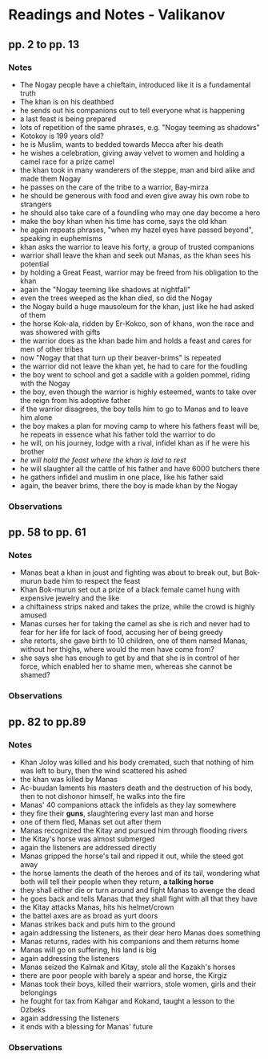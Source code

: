 # Readings and Notes - Valikanov

## pp. 2 to pp. 13

### Notes

- The Nogay people have a chieftain, introduced like it is a fundamental truth
- The khan is on his deathbed
- he sends out his companions out to tell everyone what is happening
- a last feast is being prepared
- lots of repetition of the same phrases, e.g. "Nogay teeming as shadows"
- Kotokoy is 199 years old?
- he is Muslim, wants to bedded towards Mecca after his death
- he wishes a celebration, giving away velvet to women and holding a camel race for
  a prize camel
- the khan took in many wanderers of the steppe, man and bird alike and made them
  Nogay
- he passes on the care of the tribe to a warrior, Bay-mirza
- he should be generous with food and even give away his own robe to strangers
- he should also take care of a foundling who may one day become a hero
- make the boy khan when his time has come, says the old khan
- he again repeats phrases, "when my hazel eyes have passed beyond", speaking in
  euphemisms
- khan asks the warrior to leave his forty, a group of trusted companions
- warrior shall leave the khan and seek out Manas, as the khan sees his potential
- by holding a Great Feast, warrior may be freed from his obligation to the khan
- again the "Nogay teeming like shadows at nightfall"
- even the trees weeped as the khan died, so did the Nogay
- the Nogay build a huge mausoleum for the khan, just like he had asked of them
- the horse Kok-ala, ridden by Er-Kokco, son of khans, won the race and was showered with
  gifts
- the warrior does as the khan bade him and holds a feast and cares for men of other
  tribes
- now "Nogay that that turn up their beaver-brims" is repeated
- the warrior did not leave the khan yet, he had to care for the foudling
- the boy went to school and got a saddle with a golden pommel, riding with the Nogay
- the boy, even though the warrior is highly esteemed, wants to take over the reign from
  his adoptive father
- if the warrior disagrees, the boy tells him to go to Manas and to leave him alone
- the boy makes a plan for moving camp to where his fathers feast will be, he repeats in
  essence what his father told the warrior to do
- he will, on his journey, lodge with a rival, infidel khan as if he were his brother
- _he will hold the feast where the khan is laid to rest_
- he will slaughter all the cattle of his father and have 6000 butchers there
- he gathers infidel and muslim in one place, like his father said
- again, the beaver brims, there the boy is made khan by the Nogay

### Observations


## pp. 58 to pp. 61

### Notes

- Manas beat a khan in joust and fighting was about to break out, but Bok-murun bade him to respect the feast
- Khan Bok-murun set out a prize of a black female camel hung with expensive jewelry and
  the like
- a chiftainess strips naked and takes the prize, while the crowd is highly amused
- Manas curses her for taking the camel as she is rich and never had to fear for her life
  for lack of food, accusing her of being greedy
- she retorts, she gave birth to 10 children, one of them named Manas, without her
  thighs, where would the men have come from?
- she says she has enough to get by and that she is in control of her force, which
  enabled her to shame men, whereas she cannot be shamed?

### Observations


## pp. 82 to pp.89

### Notes

- Khan Joloy was killed and his body cremated, such that nothing of him was left to
  bury, then the wind scattered his ashed
- the khan was killed by Manas
- Ac-buudan laments his masters death and the destruction of his body, then to not
  dishonor himself, he walks into the fire
- Manas'  40 companions attack the infidels as they lay somewhere
- they fire their __guns__, slaughtering every last man and horse
- one of them fled, Manas set out after them
- Manas recognized the Kitay and pursued him through flooding rivers
- the Kitay's horse was almost submerged
- again the listeners are addressed directly
- Manas gripped the horse's tail and ripped it out, while the steed got away
- the horse laments the death of the heroes and of its tail, wondering what both will
  tell their people when they return, __a talking horse__
- they shall either die or turn around and fight Manas to avenge the dead
- he goes back and tells Manas that they shall fight with all that they have
- the Kitay attacks Manas, hits his helmet/crown
- the battel axes are as broad as yurt doors
- Manas strikes back and puts him to the ground
- again addressing the listeners, as their dear hero Manas does something
- Manas returns, rades with his companions and them returns home
- Manas will go on suffering, his land is big
- again addressing the listeners
- Manas seized the Kalmak and Kitay, stole all the Kazakh's horses
- there are poor people with barely a spear and horse, the Kirgiz
- Manas took their boys, killed their warriors, stole women, girls and their belongings
- he fought for tax from Kahgar and Kokand, taught a lesson to the Ozbeks
- again addressing the listeners
- it ends with a blessing for Manas' future

### Observations



